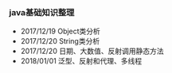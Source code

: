 ### java基础知识整理

* 2017/12/19 Object类分析
* 2017/12/20 String类分析
* 2017/12/20 日期、大数值、反射调用静态方法
* 2018/01/01 泛型、反射和代理、多线程